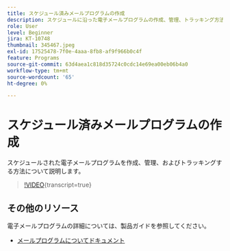 ```yaml
---
title: スケジュール済みメールプログラムの作成
description: スケジュールに沿った電子メールプログラムの作成、管理、トラッキング方法について説明します。
role: User
level: Beginner
jira: KT-10748
thumbnail: 345467.jpeg
exl-id: 17525478-7f0e-4aaa-8fb8-af9f966b0c4f
feature: Programs
source-git-commit: 63d4aea1c818d35724c0cdc14e69ea00eb06b4a0
workflow-type: tm+mt
source-wordcount: '65'
ht-degree: 0%

---
```


# スケジュール済みメールプログラムの作成

スケジュールされた電子メールプログラムを作成、管理、およびトラッキングする方法について説明します。

>[!VIDEO](https://video.tv.adobe.com/v/345467/?quality=12&learn=on){transcript=true}

## その他のリソース

電子メールプログラムの詳細については、製品ガイドを参照してください。

* [メールプログラムについてドキュメント](https://experienceleague.adobe.com/docs/marketo/using/product-docs/email-marketing/email-programs/creating-an-email-program/understanding-email-programs.html?lang=en)
